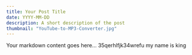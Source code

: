 ```yaml
---
title: Your Post Title
date: YYYY-MM-DD
description: A short description of the post
thumbnail: "YouTube-to-MP3-Converter.jpg"
---
```

Your markdown content goes here...
35qerhlfjk34wrefu my name is king
